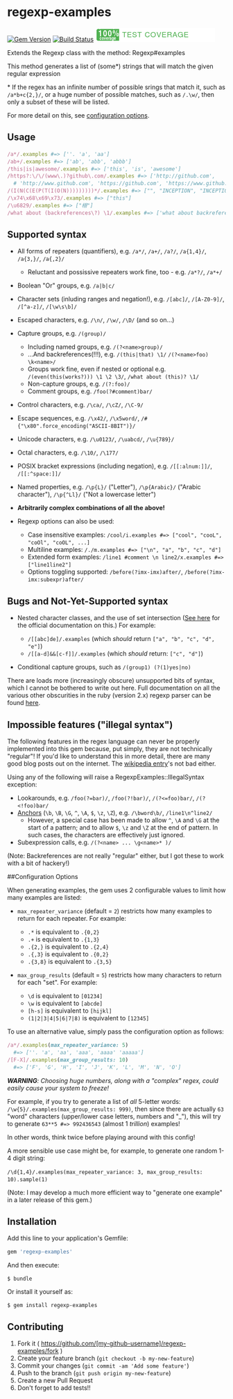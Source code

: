 # regexp-examples
[![Gem Version](https://badge.fury.io/rb/regexp-examples.svg)](http://badge.fury.io/rb/regexp-examples)
[![Build Status](https://travis-ci.org/tom-lord/regexp-examples.svg?branch=master)](https://travis-ci.org/tom-lord/regexp-examples/builds)
![Code Coverage](coverage/coverage-badge.png)

Extends the Regexp class with the method: Regexp#examples

This method generates a list of (some\*) strings that will match the given regular expression

\* If the regex has an infinite number of possible srings that match it, such as `/a*b+c{2,}/`,
or a huge number of possible matches, such as `/.\w/`, then only a subset of these will be listed.

For more detail on this, see [configuration options](#configuration-options).

## Usage

```ruby
/a*/.examples #=> [''. 'a', 'aa']
/ab+/.examples #=> ['ab', 'abb', 'abbb']
/this|is|awesome/.examples #=> ['this', 'is', 'awesome']
/https?:\/\/(www\.)?github\.com/.examples #=> ['http://github.com',
  # 'http://www.github.com', 'https://github.com', 'https://www.github.com']
/(I(N(C(E(P(T(I(O(N)))))))))*/.examples #=> ["", "INCEPTION", "INCEPTIONINCEPTION"]
/\x74\x68\x69\x73/.examples #=> ["this"]
/\u6829/.examples #=> ["栩"]
/what about (backreferences\?) \1/.examples #=> ['what about backreferences? backreferences?']
```

## Supported syntax

* All forms of repeaters (quantifiers), e.g. `/a*/`, `/a+/`, `/a?/`, `/a{1,4}/`, `/a{3,}/`, `/a{,2}/`
  * Reluctant and possissive repeaters work fine, too - e.g. `/a*?/`, `/a*+/`
* Boolean "Or" groups, e.g. `/a|b|c/`
* Character sets (inluding ranges and negation!), e.g. `/[abc]/`, `/[A-Z0-9]/`, `/[^a-z]/`, `/[\w\s\b]/`
* Escaped characters, e.g. `/\n/`, `/\w/`, `/\D/` (and so on...)
* Capture groups, e.g. `/(group)/`
  * Including named groups, e.g. `/(?<name>group)/`
  * ...And backreferences(!!!), e.g. `/(this|that) \1/` `/(?<name>foo) \k<name>/`
  * Groups work fine, even if nested or optional e.g. `/(even(this(works?))) \1 \2 \3/`, `/what about (this)? \1/`
  * Non-capture groups, e.g. `/(?:foo)/`
  * Comment groups, e.g. `/foo(?#comment)bar/`
* Control characters, e.g. `/\ca/`, `/\cZ/`, `/\C-9/`
* Escape sequences, e.g. `/\x42/`, `/\x5word/`, `/#{"\x80".force_encoding("ASCII-8BIT")}/`
* Unicode characters, e.g. `/\u0123/`, `/\uabcd/`, `/\u{789}/`
* Octal characters, e.g. `/\10/`, `/\177/`
* POSIX bracket expressions (including negation), e.g. `/[[:alnum:]]/`, `/[[:^space:]]/`
* Named properties, e.g. `/\p{L}/` ("Letter"), `/\p{Arabic}/` ("Arabic character"), `/\p{^Ll}/` ("Not a lowercase letter")
* **Arbitrarily complex combinations of all the above!**

* Regexp options can also be used:
  * Case insensitive examples: `/cool/i.examples #=> ["cool", "cooL", "coOl", "coOL", ...]`
  * Multiline examples: `/./m.examples #=> ["\n", "a", "b", "c", "d"]`
  * Extended form examples: `/line1 #comment \n line2/x.examples #=> ["line1line2"]`
  * Options toggling supported: `/before(?imx-imx)after/`, `/before(?imx-imx:subexpr)after/`

## Bugs and Not-Yet-Supported syntax

* Nested character classes, and the use of set intersection ([See here](http://www.ruby-doc.org/core-2.2.0/Regexp.html#class-Regexp-label-Character+Classes) for the official documentation on this.) For example:
  * `/[[abc]de]/.examples`  (which _should_ return `["a", "b", "c", "d", "e"]`)
  * `/[[a-d]&&[c-f]]/.examples` (which _should_ return: `["c", "d"]`)

* Conditional capture groups, such as `/(group1) (?(1)yes|no)`

There are loads more (increasingly obscure) unsupported bits of syntax, which I cannot be bothered to write out here. Full documentation on all the various other obscurities in the ruby (version 2.x) regexp parser can be found [here](https://raw.githubusercontent.com/k-takata/Onigmo/master/doc/RE).

## Impossible features ("illegal syntax")

The following features in the regex language can never be properly implemented into this gem because, put simply, they are not technically "regular"!
If you'd like to understand this in more detail, there are many good blog posts out on the internet. The [wikipedia entry](http://en.wikipedia.org/wiki/Regular_expression)'s not bad either.

Using any of the following will raise a RegexpExamples::IllegalSyntax exception:

* Lookarounds, e.g. `/foo(?=bar)/`, `/foo(?!bar)/`, `/(?<=foo)bar/`, `/(?<!foo)bar/`
* [Anchors](http://ruby-doc.org/core-2.2.0/Regexp.html#class-Regexp-label-Anchors) (`\b`, `\B`, `\G`, `^`, `\A`, `$`, `\z`, `\Z`), e.g. `/\bword\b/`, `/line1\n^line2/`
  * However, a special case has been made to allow `^`, `\A` and `\G` at the start of a pattern; and to allow `$`, `\z` and `\Z` at the end of pattern. In such cases, the characters are effectively just ignored.
* Subexpression calls, e.g. `/(?<name> ... \g<name>* )/`

(Note: Backreferences are not really "regular" either, but I got these to work with a bit of hackery!)

##Configuration Options

When generating examples, the gem uses 2 configurable values to limit how many examples are listed:

* `max_repeater_variance` (default = `2`) restricts how many examples to return for each repeater. For example:
  * `.*` is equivalent to `.{0,2}`
  * `.+` is equivalent to `.{1,3}`
  * `.{2,}` is equivalent to `.{2,4}`
  * `.{,3}` is equivalent to `.{0,2}`
  * `.{3,8}` is equivalent to `.{3,5}`

* `max_group_results` (default = `5`) restricts how many characters to return for each "set". For example:
  * `\d` is equivalent to `[01234]`
  * `\w` is equivalent to `[abcde]`
  * `[h-s]` is equivalent to `[hijkl]`
  * `(1|2|3|4|5|6|7|8)` is equivalent to `[12345]`

To use an alternative value, simply pass the configuration option as follows:

```ruby
/a*/.examples(max_repeater_variance: 5)
  #=> [''. 'a', 'aa', 'aaa', 'aaaa' 'aaaaa']
/[F-X]/.examples(max_group_results: 10)
  #=> ['F', 'G', 'H', 'I', 'J', 'K', 'L', 'M', 'N', 'O']
```

_**WARNING**: Choosing huge numbers, along with a "complex" regex, could easily cause your system to freeze!_

For example, if you try to generate a list of _all_ 5-letter words: `/\w{5}/.examples(max_group_results: 999)`, then since there are actually `63` "word" characters (upper/lower case letters, numbers and "\_"), this will try to generate `63**5 #=> 992436543` (almost 1 _trillion_) examples!

In other words, think twice before playing around with this config!

A more sensible use case might be, for example, to generate one random 1-4 digit string:

`/\d{1,4}/.examples(max_repeater_variance: 3, max_group_results: 10).sample(1)`

(Note: I may develop a much more efficient way to "generate one example" in a later release of this gem.)

## Installation

Add this line to your application's Gemfile:

```ruby
gem 'regexp-examples'
```

And then execute:

    $ bundle

Or install it yourself as:

    $ gem install regexp-examples

## Contributing

1. Fork it ( https://github.com/[my-github-username]/regexp-examples/fork )
2. Create your feature branch (`git checkout -b my-new-feature`)
3. Commit your changes (`git commit -am 'Add some feature'`)
4. Push to the branch (`git push origin my-new-feature`)
5. Create a new Pull Request
6. Don't forget to add tests!!
